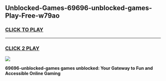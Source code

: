 
## Unblocked-Games-69696-unblocked-games-Play-Free-w79ao
<h3>
<a href="https://premium76.site?title=69696-unblocked-games&ref=18A1">CLICK TO PLAY</a></h3>
<hr>

<h3>
<a href="https://premium76.site?title=69696-unblocked-games&ref=18A1">CLICK 2 PLAY</a>
  
</h3>

<a href="https://premium76.site?title=69696-unblocked-games&ref=18A1"><img src="https://clearcache.store/games.png"></a>


**69696-unblocked-games games unblocked: Your Gateway to Fun and Accessible Online Gaming**
